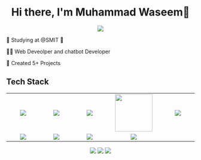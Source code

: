 <body>
  <div align="center">
    <h1> Hi there, I'm Muhammad Waseem👋<a href="https://hammad-air.github.io/hamza/"></h1>
  </div>
<p align="center">
<a href="https://github.com/wjan45305-gif"><img src="https://readme-typing-svg.herokuapp.com/?lines=Chatbot+and+Web+Developer;&font=Roboto&size=26&duration=3500&pause=500&center=true&width=500&height=50&color=eab676"></a>

🤵 Studying at @SMIT 🤖
	
👨‍💻 Web Deveolper and chatbot Developer
	
💸 Created 5+ Projects 

 
<h2>Tech Stack</h2>

<table width="100">
<tr>
    <td align='center' width="200">
        <img src="https://encrypted-tbn0.gstatic.com/images?q=tbn:ANd9GcQEc9A_S6BPxCDRp5WjMFEfXrpCu1ya2OO-Lw&s" >
    </td>

  <td align='center' width="200">
        <img src="https://cdn.worldvectorlogo.com/logos/css-3.svg"  >
    </td>
 <td align='center' width="200">
        <img src="https://www.svgrepo.com/show/353648/dialogflow.svg">
    </td>
 <td align='center' width="200">
        <img src="https://github.com/abranhe/programming-languages-logos/blob/master/src/javascript/javascript.svg" width="100">
    </td>
 <td align='center' width="200">
        <img src="https://encrypted-tbn0.gstatic.com/images?q=tbn:ANd9GcSW7f4GbJDfOfaBsF8Fdxq9G1W0gLpbP9F4Aw&s">
    </td>
 
</tr>
 
<tr>
    <td align='center'>
        <img src="https://firebasestorage.googleapis.com/v0/b/foodapp-lqii.appspot.com/o/internee.pk%20raphics%2FMicrosoft-Azure-logo.jpg?alt=media&token=5d196928-848c-433b-b332-c91e7714ab74">
    </td>
    <td align='center'>
        <img src="https://firebasestorage.googleapis.com/v0/b/foodapp-lqii.appspot.com/o/internee.pk%20raphics%2Faws.png?alt=media&token=e52f5663-5727-412e-8f03-03c7a3adc4fe">
    </td>
 <td align='center'>
        <img src="https://firebasestorage.googleapis.com/v0/b/foodapp-lqii.appspot.com/o/internee.pk%20raphics%2F1_44fD_VXcqw2kDWublQLONw.jpg?alt=media&token=352d5775-d1a4-4809-b40b-168a05e8b553" >
    </td>
     <td align='center'>
        <img src="https://firebasestorage.googleapis.com/v0/b/foodapp-lqii.appspot.com/o/internee.pk%20raphics%2FPinecone-Primary-Logo-White.png?alt=media&token=83a42d53-6832-4da8-b5ee-db7fb310b4a7">
    </td>    
    <td align='center'>
        <img src="">
    </td>
</tr>

</table>
</p>
<p align="center">
<a href="https://www.linkedin.com/in/waseem-jan-09354828b/"><img src="https://img.shields.io/badge/-Waseem%20Jan-0077B5?style=flat&logo=Linkedin&logoColor=white"/></a>
<a href="wjan45305@gmail.com"><img src="https://img.shields.io/badge/-wjan45305@gmail.com-D14836?style=flat&logo=Gmail&logoColor=white"/></a>
<a href="https://www.instagram.com/muhammad_waseem0011/"><img src="https://img.shields.io/badge/-MuhammadWaseem-E4405F?style=flat&logo=Instagram&logoColor=white"/></a>
 </p>
 
<br>

